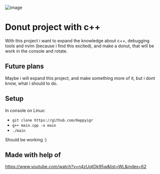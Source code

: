 ![image](https://github.com/Happyigr/Donut/assets/78278275/c9d12290-f02b-46e2-9e9c-505018875490)

# Donut project with c++

With this project i want to expand the knowledge about c++, debugging tools and nvim (because i find this excited), and make a donut, that will be work in the console and rotate.

## Future plans

Maybe i will expand this project, and make something more of it, but i dont know, what i should to do.

## Setup

In console on Linux:
- `git clone https://github.com/Happyigr`
- `g++ main.cpp -o main`
- `./main`

Should be working :)

## Made with help of

https://www.youtube.com/watch?v=n4zUgtDk95w&list=WL&index=62
